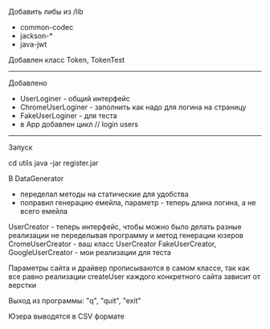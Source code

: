
Добавить либы из /lib

- common-codec
- jackson-*
- java-jwt

Добавлен класс
Token, TokenTest

------------------

Добавлено

- UserLoginer - общий интерфейс
- ChromeUserLoginer - заполнить как надо для логина на страницу
- FakeUserLoginer - для теста
- в App добавлен цикл // login users

----------------------------
Запуск 

cd utils
java -jar register.jar

В DataGenerator 
- переделал методы на статические для удобства
- поправил генерацию емейла, параметр - теперь длина логина, а не всего емейла

UserCreator - теперь интерфейс, чтобы можно было делать разные реализации не переделывая программу и метод генерации юзеров
CromeUserCreator - ваш класс UserCreator
FakeUserCreator, GoogleUserCreator - мои реализации для теста

Параметры сайта и драйвер прописываются в самом классе, так как все равно реализации createUser каждого конкретного сайта зависит от верстки

Выход из программы: "q", "quit", "exit"

Юзера выводятся в CSV формате
